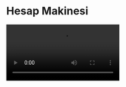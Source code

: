 # Hesap Makinesi
 
![Video Placeholder](https://user-images.githubusercontent.com/98012557/227785779-06f5b735-9f89-4945-a1ba-643ed18ba962.mp4)

